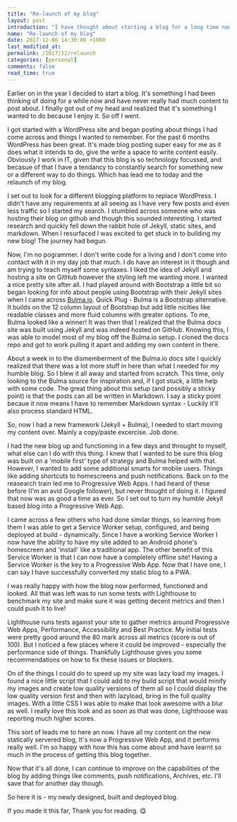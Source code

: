 ```yaml
---
title: "Re-launch of my blog"
layout: post
introduction: "I have thought about starting a blog for a long time now but never got around to doing it. After working in IT for a while I realized it’d be handy to have a place to store my findings & experiences which I can refer back to or reflect on at a later date."
name: "Re-launch of my blog"
date: 2017-12-06 14:30:00 +1000
last_modified_at:
permalink: /2017/12/relaunch
categories: [personal]
comments: false
read_time: true
---
```


Earlier on in the year I decided to start a blog. It's something I had been thinking of doing for a while now and have never really had much content to post about. I finally got out of my head and realized that it's something I wanted to do because I enjoy it. So off I went.


I got started with a WordPress site and began posting about things I had come across and things I wanted to remember. For the past 6 months WordPress has been great. It's made blog posting super easy for me as it does what it intends to do, give the write a space to write content easily. Obviously I work in IT, given that this blog is so technology focussed, and becasue of that I have a tendancy to constantly search for something new or a different way to do things. Which has lead me to today and the relaunch of my blog.


I set out to look for a different blogging platform to replace WordPress. I didn't have any requirements at all seeing as I have very few posts and even less traffic so I started my search. I stumbled across someone who was hosting their blog on github and though this sounded interesting. I started research and quickly fell down the rabbit hole of Jekyll, static sites, and markdown. When I resurfaced I was excited to get stuck in to building my new blog! The journey had begun.


Now, I'm no pogrammer. I don't write code for a living and I don't come into contact with it in my day job that much. I do have an interest in it though and am trying to teach myself some syntaxes. I liked the idea of Jekyll and hosting a site on GitHub however the styling left me wanting more. I wanted a nice pretty site after all. I had played around with Bootstrap a little bit so began looking for info about people using Bootstrap with their Jekyll sites when I came across [Bulma.io](https://bulma.io). Quick Plug - Bulma is a Bootstrap alternative. It builds on the 12 column layout of Bootstrap but add little nicities like readable classes and more fluid columns with greater options. To me, Bulma looked like a winner! It was then that I realized that the Bulma docs site was built using Jekyll and was indeed hosted on GitHub. Knowing this, I was able to model most of my blog off the Bulma.io setup. I cloned the docs repo and got to work pulling it apart and adding my own content in there.


About a week in to the dismemberment of the Bulma.io docs site I quickly realized that there was a lot more stuff in here than what I needed for my humble blog. So I blew it all away and started from scratch. This time, only looking to the Bulma source for inspiration and, if I got stuck, a little help with some code. The great thing about this setup (and possibly a sticky point) is that the posts can all be written in Markdown. I say a sticky point becaue it now means I have to remember Markdown syntax - Luckily it'll also process standard HTML.


So, now I had a new framework (Jekyll + Bulma), I needed to start moving my content over. Mainly a copy/paste excercise. Job done.


I had the new blog up and functioning in a few days and throught to myself, what else can I do with this thing. I knew that I wanted to be sure this blog was built on a 'mobile first' type of strategy and Bulma helped with that. However, I wanted to add some additional smarts for mobile users. Things like adding shortcuts to homescreens and push notifications. Back on to the reasearch train led me to Progressive Web Apps. I had heard of these before (I'm an avid Google follower), but never thought of doing it. I figured that now was as good a time as ever. So I set out to turn my humble Jekyll based blog into a Progressive Web App.


I came across a few others who had done similar things, so learning from them I was able to get a Service Worker setup, configured, and being deployed at build - dynamically.
Since I have a working Service Worker I now have the ability to have my site added to an Android phone's homescreen and 'install' like a traditional app. The other benefit of this Service Worker is that I can now have a completely offline site! Having a Service Worker is the key to a Progressive Web App. Now that I have one, I can say I have successfully converted my static blog to a PWA.


I was really happy with how the blog now performed, functioned and looked. All that was left was to run some tests with Lighthouse to benchmark my site and make sure it was getting decent metrics and then I could push it to live!


Lighthouse runs tests against your site to gather metrics around Progressive Web Apps, Performance, Accessibility and Best Practice. My initial tests were pretty good around the 80 mark across all metrics (score is out of 100). But I noticed a few places where it could be improved - especially the performance side of things. Thankfully Lighthouse gives you some recommendations on how to fix these issues or blockers. 


On of the things I could do to speed up my site was lazy load my images. I found a nice little script that I could add to my build script that would minify my images and create low quality versions of them all so I could display the low quality version first and then with lazyload, bring in the full quality images. With a little CSS I was able to make that look awesome with a blur as well. I really love this look and as soon as that was done, Lighthouse was reporting much higher scores. 


This sort of leads me to here an now. I have all my content on the new statically servered blog, It's now a Progressive Web App, and it performs really well. I'm so happy with how this has come about and have learnt so much in the process of getting this blog together.


Now that it's all done, I can continue to improve on the capabilities of the blog by adding things like comments, push notifications, Archives, etc. 
I'll save that for another day though.


So here it is - my newly designed, built and deployed blog. 


If you made it this far, Thank you for reading. 😋